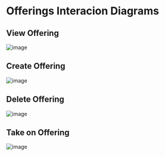 # Offerings Interacion Diagrams

## View Offering

![image](https://github.com/DarkMed15/soen342-teamproject/blob/main/deliverables/assets/view_offering_interaction_diagram.png)

## Create Offering

![image](https://github.com/DarkMed15/soen342-teamproject/blob/main/deliverables/assets/create_offering_interaction_diagram.png)

## Delete Offering

![image](https://github.com/DarkMed15/soen342-teamproject/blob/main/deliverables/assets/delete_offering_interaction_diagram.png)

## Take on Offering

![image](https://github.com/DarkMed15/soen342-teamproject/blob/main/deliverables/assets/take_offering_interaction_diagram.png)
